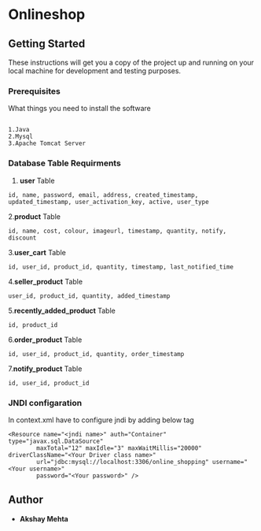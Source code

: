 # Onlineshop

## Getting Started

These instructions will get you a copy of the project up and running on your local machine for development and testing purposes.

### Prerequisites

What things you need to install the software 

```

1.Java
2.Mysql
3.Apache Tomcat Server

```
### Database Table Requirments

1. **user** Table
````
id, name, password, email, address, created_timestamp, updated_timestamp, user_activation_key, active, user_type
````
2.**product** Table
````
id, name, cost, colour, imageurl, timestamp, quantity, notify, discount
````
3.**user_cart** Table
````
id, user_id, product_id, quantity, timestamp, last_notified_time
````

4.**seller_product** Table
````
user_id, product_id, quantity, added_timestamp
````
5.**recently_added_product** Table
````
id, product_id
````
6.**order_product** Table
````
id, user_id, product_id, quantity, order_timestamp
````
7.**notify_product** Table
````
id, user_id, product_id
````

### JNDI configaration 

In context.xml have to configure jndi by adding below tag
````
<Resource name="<jndi name>" auth="Container" type="javax.sql.DataSource"
		maxTotal="12" maxIdle="3" maxWaitMillis="20000" driverClassName="<Your Driver class name>"
		url="jdbc:mysql://localhost:3306/online_shopping" username="<Your username>"
		password="<Your password>" />

````

## Author

* **Akshay Mehta** 





